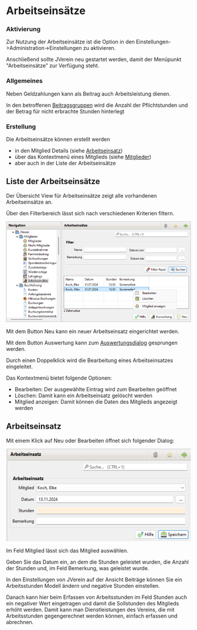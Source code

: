 # Arbeitseinsätze

### Aktivierung

Zur Nutzung der Arbeitseinsätze ist die Option in den Einstellungen->Administration->Einstellungen zu aktivieren.

Anschließend sollte JVerein neu gestartet werden, damit der Menüpunkt "Arbeitseinsätze" zur Verfügung steht.

### Allgemeines

Neben Geldzahlungen kann als Beitrag auch Arbeitsleistung dienen.

In den betroffenen [Beitragsgruppen](../administration/mitglieder/beitragsgruppen.md) wird die Anzahl der Pflichtstunden und der Betrag für nicht erbrachte Stunden hinterlegt

### Erstellung

Die Arbeitseinsätze können erstellt werden

* in den Mitglied Details (siehe [Arbeitseinsatz](../../versionen/v3.0/mitglieder/content/arbeitseinsatz.md))
* über das Kontextmenü eines Mitglieds (siehe [Mitglieder](content/mitglieder.md))
* aber auch in der Liste der Arbeitseinsätze

## Liste der Arbeitseinsätze

Der Übersicht View für Arbeitseinsätze zeigt alle vorhandenen Arbeitseinsätze an.

Über den Filterbereich lässt sich nach verschiedenen Kriterien filtern.

![](img/ArbeitseinsaetzeListeView.png)

Mit dem Button Neu kann ein neuer Arbeitseinsatz eingerichtet werden.

Mit dem Button Auswertung kann zum [Auswertungsdialog](../auswertungen/arbeitseinsatz.md) gesprungen werden.

Durch einen Doppelklick wird die Bearbeitung eines Arbeitseinsatzes eingeleitet.

Das Kontextmenü bietet folgende Optionen:

* Bearbeiten: Der ausgewählte Eintrag wird zum Bearbeiten geöffnet
* Löschen: Damit kann ein Arbeitseinsatz gelöscht werden
* Mitglied anzeigen: Damit können die Daten des Mitglieds angezeigt werden

## Arbeitseinsatz

Mit einem Klick auf Neu oder Bearbeiten öffnet sich folgender Dialog:

![](img/ArbeitseinsatzView.png)

Im Feld Mitglied lässt sich das Mitglied auswählen.

Geben Sie das Datum ein, an dem die Stunden geleistet wurden, die Anzahl der Stunden und, im Feld Bemerkung, was geleistet wurde.

In den Einstellungen von JVerein auf der Ansicht Beiträge können Sie ein Arbeitsstunden Modell ändern und negative Stunden einstellen.

Danach kann hier beim Erfassen von Arbeitsstunden im Feld Stunden auch ein negativer Wert eingetragen und damit die Sollstunden des Mitglieds erhöht werden. Damit kann man Dienstleistungen des Vereins, die mit Arbeitsstunden gegengerechnet werden können, einfach erfassen und abrechnen.
